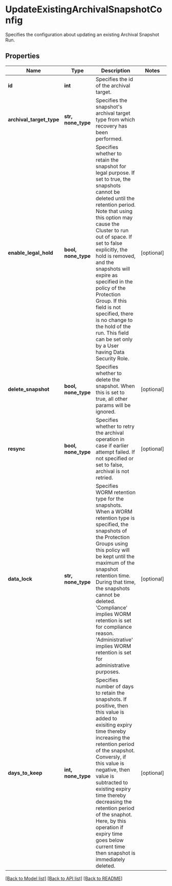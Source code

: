# UpdateExistingArchivalSnapshotConfig

Specifies the configuration about updating an existing Archival Snapshot Run.

## Properties
Name | Type | Description | Notes
------------ | ------------- | ------------- | -------------
**id** | **int** | Specifies the id of the archival target. | 
**archival_target_type** | **str, none_type** | Specifies the snapshot&#39;s archival target type from which recovery has been performed. | 
**enable_legal_hold** | **bool, none_type** | Specifies whether to retain the snapshot for legal purpose. If set to true, the snapshots cannot be deleted until the retention period. Note that using this option may cause the Cluster to run out of space. If set to false explicitly, the hold is removed, and the snapshots will expire as specified in the policy of the Protection Group. If this field is not specified, there is no change to the hold of the run. This field can be set only by a User having Data Security Role. | [optional] 
**delete_snapshot** | **bool, none_type** | Specifies whether to delete the snapshot. When this is set to true, all other params will be ignored. | [optional] 
**resync** | **bool, none_type** | Specifies whether to retry the archival operation in case if earlier attempt failed. If not specified or set to false, archival is not retried. | [optional] 
**data_lock** | **str, none_type** | Specifies WORM retention type for the snapshots. When a WORM  retention type is specified, the snapshots of the Protection Groups using  this policy will be kept until the maximum of the snapshot retention time.  During that time, the snapshots cannot be deleted.  &#39;Compliance&#39; implies  WORM retention is set for compliance reason.  &#39;Administrative&#39; implies  WORM retention is set for administrative purposes. | [optional] 
**days_to_keep** | **int, none_type** | Specifies number of days to retain the snapshots. If positive, then this value is added to exisiting expiry time thereby increasing  the retention period of the snapshot. Conversly, if this value is negative, then value is subtracted to existing expiry time thereby decreasing the retention period of the snaphot. Here, by this operation if expiry time goes below current time then snapshot is immediately deleted. | [optional] 

[[Back to Model list]](../README.md#documentation-for-models) [[Back to API list]](../README.md#documentation-for-api-endpoints) [[Back to README]](../README.md)


